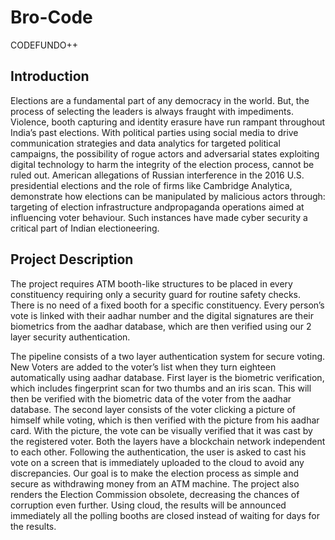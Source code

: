 # Bro-Code
CODEFUNDO++

## Introduction

Elections are a fundamental part of any democracy in the world. But, the process of selecting the leaders is always fraught with impediments. Violence, booth capturing and identity erasure have run rampant throughout India’s past elections.  With political parties using social media to drive communication strategies and data analytics for targeted political campaigns, the possibility of rogue actors and adversarial states exploiting digital technology to harm the integrity of the election process, cannot be ruled out. 
American allegations of Russian interference in the 2016 U.S. presidential elections and the role of firms like Cambridge Analytica, demonstrate how elections can be manipulated by malicious actors through:
targeting of election infrastructure andpropaganda operations aimed at influencing voter behaviour. 
Such instances have made cyber security a critical part of Indian electioneering. 


## Project Description

The project requires ATM booth-like structures to be placed in every constituency requiring only a security guard for routine safety checks. There is no need of a fixed booth for a specific constituency. Every person’s vote is linked with their aadhar number and the digital signatures are their biometrics from the aadhar database, which are then verified using our 2 layer security authentication.

The pipeline consists of a two layer authentication system for secure  voting.
New Voters are added to the voter’s list when they turn eighteen automatically using aadhar database.
First layer is  the biometric verification, which includes fingerprint scan for two thumbs and an iris scan. This will then be verified with the biometric data of the voter from the aadhar database. 
The second layer consists of the voter clicking a picture of himself while voting, which is then verified with the picture from his aadhar card. With the picture, the vote can be visually verified that it was cast by the registered voter. 
Both the layers have a blockchain network independent to each other.
Following the authentication, the user is asked to cast his vote on a screen that is immediately uploaded to the cloud to  avoid any discrepancies.
Our goal is to make the election process as simple and secure as withdrawing money from an ATM machine.
The project also renders the Election Commission obsolete, decreasing the chances of corruption even further.
Using cloud, the results will be announced immediately all the polling booths are closed instead of waiting for days for the results.
